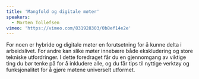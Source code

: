 ```yaml
---
title: 'Mangfold og digitale møter'
speakers:
  - Morten Tollefsen
vimeo: 'https://vimeo.com/831928303/0b8ef14e2e'
---
```


For noen er hybride og digitale møter en forutsetning for å kunne delta i arbeidslivet. For andre kan slike møter innebære både ekskludering og store tekniske utfordringer. I dette foredraget får du en gjennomgang av viktige ting du bør tenke på for å inkludere alle, og du får tips til nyttige verktøy og funksjonalitet for å gjøre møtene universelt utformet.
